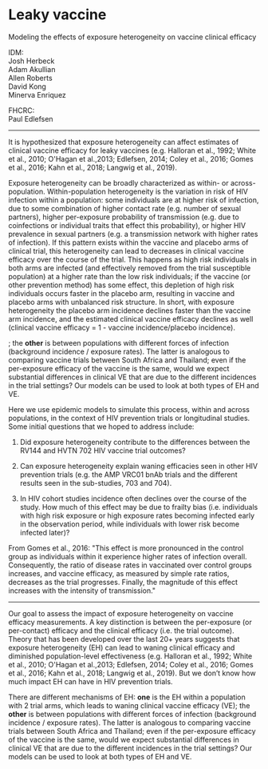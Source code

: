 Leaky vaccine 
=============

Modeling the effects of exposure heterogeneity on vaccine clinical efficacy

IDM:  
Josh Herbeck  
Adam Akullian  
Allen Roberts  
David Kong  
Minerva Enriquez  

FHCRC:  
Paul Edlefsen  

---

It is hypothesized that exposure heterogeneity can affect estimates of clinical vaccine efficacy for leaky vaccines (e.g. Halloran et al., 1992; White et al., 2010; O'Hagan et al.,2013; Edlefsen, 2014; Coley et al., 2016; Gomes et al., 2016; Kahn et al., 2018; Langwig et al., 2019). 

Exposure heterogeneity can be broadly characterized as within- or across-population. Within-population heterogeneity is the variation in risk of HIV infection within a population:  some individuals are at higher risk of infection, due to some combination of higher contact rate (e.g. number of sexual partners), higher per-exposure probability of transmission (e.g. due to coinfections or individual traits that effect this probability), or higher HIV prevalence in sexual partners (e.g. a transmission network with higher rates of infection). If this pattern exists within the vaccine and placebo arms of clinical trial, this heterogeneity can lead to decreases in clinical vaccine efficacy over the course of the trial. This happens as high risk individuals in both arms are infected (and effectively removed from the trial susceptible population) at a higher rate than the low risk individuals; if the vaccine (or other prevention method) has some effect, this depletion of high risk individuals occurs faster in the placebo arm, resulting in vaccine and placebo arms with unbalanced risk structure. In short, with exposure heterogeneity the placebo arm incidence declines faster than the vaccine arm incidence, and the estimated clinical vaccine efficacy declines as well (clinical vaccine efficacy = 1 - vaccine incidence/placebo incidence).

; the **other** is between populations with different forces of infection (background incidence / exposure rates). The latter is analogous to comparing vaccine trials between South Africa and Thailand; even if the per-exposure efficacy of the vaccine is the same, would we expect substantial differences in clinical VE that are due to the different incidences in the trial settings? Our models can be used to look at both types of EH and VE.


Here we use epidemic models to simulate this process, within and across populations, in the context of HIV prevention trials or longitudinal studies. Some initial questions that we hoped to address include:  

1. Did exposure heterogeneity contribute to the differences between the RV144 and HVTN 702 HIV vaccine trial outcomes?

2. Can exposure heterogeneity explain waning efficacies seen in other HIV prevention trials (e.g. the AMP VRC01 bnAb trials and the different results seen in the sub-studies, 703 and 704).  

3. In HIV cohort studies incidence often declines over the course of the study. How much of this effect may be due to frailty bias (i.e. individuals with high risk exposure or high exposure rates becoming infected early in the observation period, while individuals with lower risk become infected later)? 

From Gomes et al., 2016:  "This effect is more pronounced in the control group as individuals within it experience higher rates of infection overall. Consequently, the  ratio of disease rates in vaccinated over control groups increases, and vaccine efficacy, as measured by simple rate ratios, decreases as the trial progresses. Finally, the magnitude of this effect increases with the intensity of transmission." 

---

Our goal to assess the impact of exposure heterogeneity on vaccine efficacy measurements. A key distinction is between the per-exposure (or per-contact) efficacy and the clinical efficacy (i.e. the trial outcome). Theory that has been developed over the last 20+ years suggests that exposure heterogeneity (EH) can lead to waning clinical efficacy and diminished population-level effectiveness (e.g. Halloran et al., 1992; White et al., 2010; O'Hagan et al.,2013; Edlefsen, 2014; Coley et al., 2016; Gomes et al., 2016; Kahn et al., 2018; Langwig et al., 2019). But we don’t know how much impact EH can have in HIV prevention trials. 

There are different mechanisms of EH:  **one** is the EH within a population with 2 trial arms, which leads to waning clinical vaccine efficacy (VE); the **other** is between populations with different forces of infection (background incidence / exposure rates). The latter is analogous to comparing vaccine trials between South Africa and Thailand; even if the per-exposure efficacy of the vaccine is the same, would we expect substantial differences in clinical VE that are due to the different incidences in the trial settings? Our models can be used to look at both types of EH and VE.

